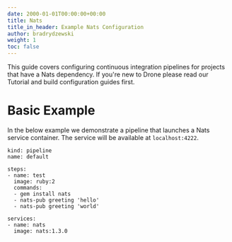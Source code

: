 ```yaml
---
date: 2000-01-01T00:00:00+00:00
title: Nats
title_in_header: Example Nats Configuration
author: bradrydzewski
weight: 1
toc: false
---
```


This guide covers configuring continuous integration pipelines for projects that have a Nats dependency. If you're new to Drone please read our Tutorial and build configuration guides first.

# Basic Example

In the below example we demonstrate a pipeline that launches a Nats service container. The service will be available at `localhost:4222`.

```
kind: pipeline
name: default

steps:
- name: test
  image: ruby:2
  commands:
  - gem install nats
  - nats-pub greeting 'hello'
  - nats-pub greeting 'world'

services:
- name: nats
  image: nats:1.3.0
```
